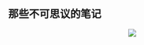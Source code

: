 ## 那些不可思议的笔记
<div align=center>
    <img src="https://cdn.jsdelivr.net/gh/zaoyifan/Gallery/Note/20200628120513.png">
</div>